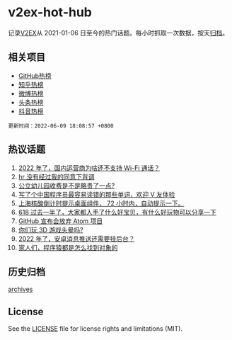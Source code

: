 # v2ex-hot-hub

 记录[V2EX](https://www.v2ex.com/)从 2021-01-06 日至今的热门话题。每小时抓取一次数据，按天[归档](archives)。
 
 ## 相关项目

- [GitHub热榜](https://github.com/snaildev/github-hot-hub)
- [知乎热榜](https://github.com/snaildev/zhihu-hot-hub)
- [微博热榜](https://github.com/snaildev/weibo-hot-hub)
- [头条热榜](https://github.com/snaildev/toutiao-hot-hub)
- [抖音热榜](https://github.com/snaildev/douyin-hot-hub)


 `更新时间：2022-06-09 18:08:57 +0800`

## 热议话题

1. [2022 年了，国内运营商为啥还不支持 Wi-Fi 通话？](https://www.v2ex.com/t/858300)
1. [hr 没有经过我的同意下背调](https://www.v2ex.com/t/858263)
1. [公立幼儿园收费是不是略贵了一点?](https://www.v2ex.com/t/858347)
1. [写了个中国程序员最容易读错的那些单词，欢迎 V 友体验](https://www.v2ex.com/t/858277)
1. [上海核酸倒计时提示桌面组件， 72 小时内，自动提示一下。](https://www.v2ex.com/t/858376)
1. [618 过去一半了，大家都入手了什么好宝贝，有什么好玩物可以分享一下](https://www.v2ex.com/t/858319)
1. [GitHub 宣布会放弃 Atom 项目](https://www.v2ex.com/t/858301)
1. [你们玩 3D 游戏头晕吗?](https://www.v2ex.com/t/858399)
1. [2022 年了，安卓消息推送还需要挂后台？](https://www.v2ex.com/t/858309)
1. [家人们，程序猿都是怎么找到对象的](https://www.v2ex.com/t/858333)

## 历史归档

[archives](archives)

## License

See the [LICENSE](LICENSE) file for license rights and limitations (MIT).
